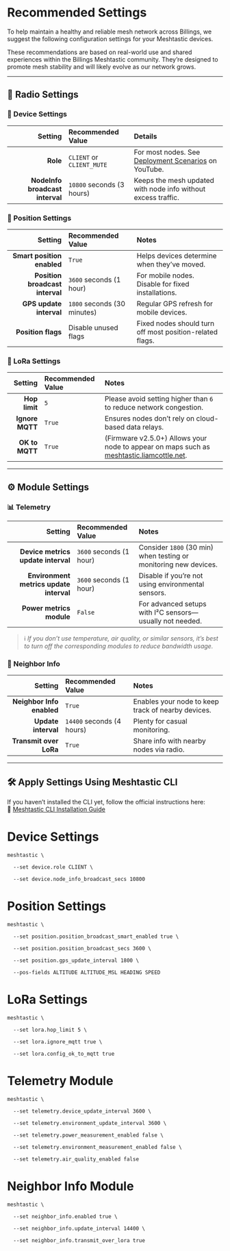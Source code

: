 # Recommended Settings

To help maintain a healthy and reliable mesh network across Billings, we suggest the following configuration settings for your Meshtastic devices.

These recommendations are based on real-world use and shared experiences within the Billings Meshtastic community. They’re designed to promote mesh stability and will likely evolve as our network grows.

---

## 🔧 Radio Settings

### 📱 Device Settings

| Setting | Recommended Value | Details |
|--------:|:------------------|:--------|
| **Role** | `CLIENT` or `CLIENT_MUTE` | For most nodes. See [Deployment Scenarios](https://www.youtube.com/watch?v=htjwtnjQkkE) on YouTube. |
| **NodeInfo broadcast interval** | `10800` seconds (3 hours) | Keeps the mesh updated with node info without excess traffic. |

### 📍 Position Settings

| Setting | Recommended Value | Notes |
|--------:|:------------------|:------|
| **Smart position enabled** | `True` | Helps devices determine when they’ve moved. |
| **Position broadcast interval** | `3600` seconds (1 hour) | For mobile nodes. Disable for fixed installations. |
| **GPS update interval** | `1800` seconds (30 minutes) | Regular GPS refresh for mobile devices. |
| **Position flags** | Disable unused flags | Fixed nodes should turn off most position-related flags. |

### 📶 LoRa Settings

| Setting | Recommended Value | Notes                                                                                                              |
|--------:|:------------------|:-------------------------------------------------------------------------------------------------------------------|
| **Hop limit** | `5` | Please avoid setting higher than `6` to reduce network congestion.                                                 |
| **Ignore MQTT** | `True` | Ensures nodes don’t rely on cloud-based data relays.                                                               |
| **OK to MQTT** | `True` | (Firmware v2.5.0+) Allows your node to appear on maps such as [meshtastic.liamcottle.net](https://meshtastic.liamcottle.net). |

---

## ⚙️ Module Settings

### 📊 Telemetry

| Setting | Recommended Value | Notes |
|--------:|:------------------|:------|
| **Device metrics update interval** | `3600` seconds (1 hour) | Consider `1800` (30 min) when testing or monitoring new devices. |
| **Environment metrics update interval** | `3600` seconds (1 hour) | Disable if you’re not using environmental sensors. |
| **Power metrics module** | `False` | For advanced setups with I²C sensors—usually not needed. |

> ℹ️ *If you don’t use temperature, air quality, or similar sensors, it’s best to turn off the corresponding modules to reduce bandwidth usage.*

### 🤝 Neighbor Info

| Setting | Recommended Value | Notes |
|--------:|:------------------|:------|
| **Neighbor Info enabled** | `True` | Enables your node to keep track of nearby devices. |
| **Update interval** | `14400` seconds (4 hours) | Plenty for casual monitoring. |
| **Transmit over LoRa** | `True` | Share info with nearby nodes via radio. |

---

## 🛠️ Apply Settings Using Meshtastic CLI
If you haven’t installed the CLI yet, follow the official instructions here:  
🔗 [Meshtastic CLI Installation Guide](https://meshtastic.org/docs/software/python/cli/installation/)
# Device Settings
```
meshtastic \

  --set device.role CLIENT \

  --set device.node_info_broadcast_secs 10800
```
# Position Settings
```
meshtastic \

  --set position.position_broadcast_smart_enabled true \

  --set position.position_broadcast_secs 3600 \

  --set position.gps_update_interval 1800 \

  --pos-fields ALTITUDE ALTITUDE_MSL HEADING SPEED
```
# LoRa Settings
```
meshtastic \

  --set lora.hop_limit 5 \

  --set lora.ignore_mqtt true \

  --set lora.config_ok_to_mqtt true
```
# Telemetry Module
```
meshtastic \

  --set telemetry.device_update_interval 3600 \

  --set telemetry.environment_update_interval 3600 \

  --set telemetry.power_measurement_enabled false \

  --set telemetry.environment_measurement_enabled false \

  --set telemetry.air_quality_enabled false
```
# Neighbor Info Module
```
meshtastic \

  --set neighbor_info.enabled true \

  --set neighbor_info.update_interval 14400 \

  --set neighbor_info.transmit_over_lora true
```
